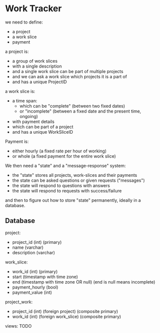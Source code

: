 # Work Tracker
we need to define:
- a project
- a work slice
- payment

a project is:
- a group of work slices
- with a single description
- and a single work slice can be part of multiple projects
- and we can ask a work slice which projects it is a part of
- and has a unique ProjectID

a work slice is:
- a time span:
  - which can be "complete" (between two fixed dates)
  - or "incomplete" (between a fixed date and the present time, ongoing)
- with payment details
- which can be part of a project
- and has a unique WorkSliceID

Payment is:
- either hourly (a fixed rate per hour of working)
- or whole (a fixed payment for the entire work slice)

We then need a "state" and a "message-response" system:
- the "state" stores all projects, work-slices and their payments
- the state can be asked questions or given requests ("messages")
- the state will respond to questions with answers
- the state will respond to requests with success/failure

and then to figure out how to store "state" permanently, ideally in a database.

## Database

project:
- project_id (int) (primary)
- name (varchar)
- description (varchar)

work_slice:
- work_id (int) (primary)
- start (timestamp with time zone)
- end (timestamp with time zone OR null) (end is null means incomplete)
- payment_hourly (bool)
- payment_value (int)

project_work:
- project_id (int) (foreign project) (composite primary)
- work_id (int) (foreign work_slice) (composite primary)

views: TODO

